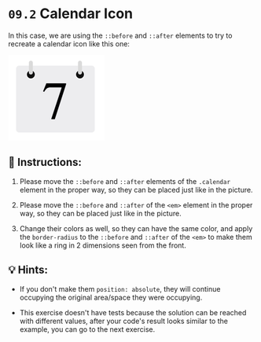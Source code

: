 # `09.2` Calendar Icon

In this case, we are using the `::before` and `::after` elements to try to recreate a calendar icon like this one:

![Calendar Icon](../../.learn/assets/AlDLXvy.png?raw=true)

## 📝 Instructions:

1. Please move the `::before` and `::after` elements of the `.calendar` element in the proper way, so they can be placed just like in the picture.

2. Please move the `::before` and `::after` of the `<em>` element in the proper way, so they can be placed just like in the picture.

3. Change their colors as well, so they can have the same color, and apply the `border-radius` to the `::before` and `::after` of the `<em>` to make them look like a ring in 2 dimensions seen from the front.

## 💡 Hints: 

+ If you don't make them `position: absolute`, they will continue occupying the original area/space they were occupying.

+ This exercise doesn't have tests because the solution can be reached with different values, after your code's result looks similar to the example, you can go to the next exercise.
